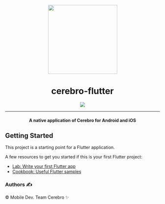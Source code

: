 <p align="center"><img src="assets/images/favicon.ico" align="center" width="225"></p>
<h1 align="center">cerebro-flutter</h1>

<p align="center">
<a>
    <img src="https://forthebadge.com/images/badges/built-by-developers.svg" align="center">
</a>
</a>
</p>
<hr>
<h4 align="center">A native application of Cerebro for Android and iOS</h4>

## Getting Started

This project is a starting point for a Flutter application.

A few resources to get you started if this is your first Flutter project:

- [Lab: Write your first Flutter app](https://flutter.io/docs/get-started/codelab)
- [Cookbook: Useful Flutter samples](https://flutter.io/docs/cookbook)

### Authors ✍️

©️ Mobile Dev. Team Cerebro ✨